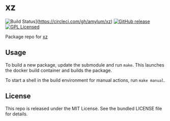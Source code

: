 xz
==========

![Build Status](https://img.shields.io/circleci/project/amylum/xz.svg)](https://circleci.com/gh/amylum/xz)
[![GitHub release](https://img.shields.io/github/release/amylum/xz.svg)](https://github.com/amylum/xz/releases)
[![GPL Licensed](http://img.shields.io/badge/license-GPL2+-green.svg)](https://tldrlegal.com/license/gnu-general-public-license-v2)

Package repo for [xz](http://tukaani.org/xz/)

## Usage

To build a new package, update the submodule and run `make`. This launches the docker build container and builds the package.

To start a shell in the build environment for manual actions, run `make manual`.

## License

This repo is released under the MIT License. See the bundled LICENSE file for details.

